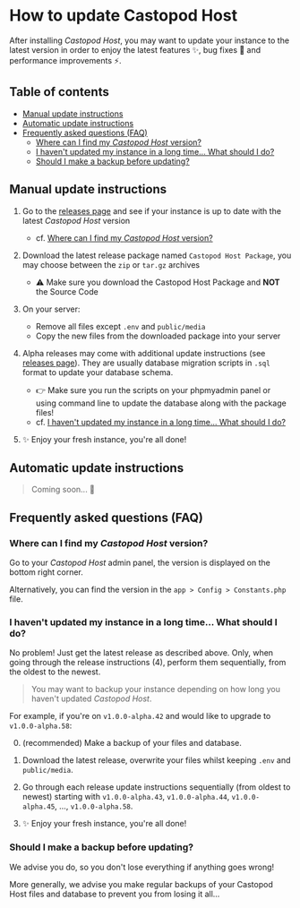 # How to update Castopod Host <!-- omit in toc -->

After installing _Castopod Host_, you may want to update your instance to the
latest version in order to enjoy the latest features ✨, bug fixes 🐛 and
performance improvements ⚡.

## Table of contents <!-- omit in toc -->

- [Manual update instructions](#manual-update-instructions)
- [Automatic update instructions](#automatic-update-instructions)
- [Frequently asked questions (FAQ)](#frequently-asked-questions-faq)
  - [Where can I find my _Castopod Host_ version?](#where-can-i-find-my-castopod-host-version)
  - [I haven't updated my instance in a long time… What should I do?](#i-havent-updated-my-instance-in-a-long-time-what-should-i-do)
  - [Should I make a backup before updating?](#should-i-make-a-backup-before-updating)

## Manual update instructions

1. Go to the
   [releases page](https://code.podlibre.org/podlibre/castopod-host/-/releases)
   and see if your instance is up to date with the latest _Castopod Host_
   version

   - cf.
     [Where can I find my _Castopod Host_ version?](#where-can-i-find-my-castopod-host-version)

2. Download the latest release package named `Castopod Host Package`, you may
   choose between the `zip` or `tar.gz` archives

   - ⚠️ Make sure you download the Castopod Host Package and **NOT** the Source
     Code

3. On your server:

   - Remove all files except `.env` and `public/media`
   - Copy the new files from the downloaded package into your server

4. Alpha releases may come with additional update instructions (see
   [releases page](https://code.podlibre.org/podlibre/castopod-host/-/releases)).
   They are usually database migration scripts in `.sql` format to update your
   database schema.

   - 👉 Make sure you run the scripts on your phpmyadmin panel or using command
     line to update the database along with the package files!
   - cf.
     [I haven't updated my instance in a long time… What should I do?](#i-havent-updated-my-instance-in-a-long-time-what-should-i-do)

5. ✨ Enjoy your fresh instance, you're all done!

## Automatic update instructions

> Coming soon... 👀

## Frequently asked questions (FAQ)

### Where can I find my _Castopod Host_ version?

Go to your _Castopod Host_ admin panel, the version is displayed on the bottom
right corner.

Alternatively, you can find the version in the `app > Config > Constants.php`
file.

### I haven't updated my instance in a long time… What should I do?

No problem! Just get the latest release as described above. Only, when going
through the release instructions (4), perform them sequentially, from the oldest
to the newest.

> You may want to backup your instance depending on how long you haven't updated
> _Castopod Host_.

For example, if you're on `v1.0.0-alpha.42` and would like to upgrade to
`v1.0.0-alpha.58`:

0. (recommended) Make a backup of your files and database.

1. Download the latest release, overwrite your files whilst keeping `.env` and
   `public/media`.

2. Go through each release update instructions sequentially (from oldest to
   newest) starting with `v1.0.0-alpha.43`, `v1.0.0-alpha.44`,
   `v1.0.0-alpha.45`, …, `v1.0.0-alpha.58`.

3. ✨ Enjoy your fresh instance, you're all done!

### Should I make a backup before updating?

We advise you do, so you don't lose everything if anything goes wrong!

More generally, we advise you make regular backups of your Castopod Host files
and database to prevent you from losing it all…
